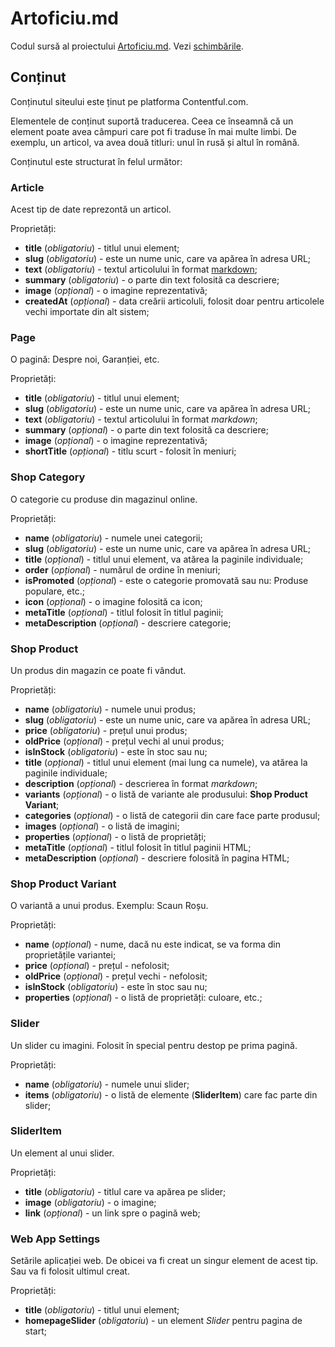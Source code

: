 # Artoficiu.md

Codul sursă al proiectului [Artoficiu.md](http://artoficiu.md). Vezi [schimbările](changelog).

## Conținut

Conținutul siteului este ținut pe platforma Contentful.com.

Elementele de conținut suportă traducerea. Ceea ce înseamnă că un element poate
avea câmpuri care pot fi traduse în mai multe limbi. De exemplu, un articol, va
avea două titluri: unul în rusă și altul în română.

Conținutul este structurat în felul următor:


### Article

Acest tip de date reprezontă un articol.

Proprietăți:

- **title** (_obligatoriu_) - titlul unui element;
- **slug** (_obligatoriu_) - este un nume unic, care va apărea în adresa URL;
- **text** (_obligatoriu_) - textul articolului în format [markdown](https://en.wikipedia.org/wiki/Markdown);
- **summary** (_obligatoriu_) - o parte din text folosită ca descriere;
- **image** (_opțional_) - o imagine reprezentativă;
- **createdAt** (_opțional_) - data creării articoluli, folosit doar pentru articolele vechi importate din alt sistem;


### Page

O pagină: Despre noi, Garanției, etc.

Proprietăți:

- **title** (_obligatoriu_) - titlul unui element;
- **slug** (_obligatoriu_) - este un nume unic, care va apărea în adresa URL;
- **text** (_obligatoriu_) - textul articolului în format _markdown_;
- **summary** (_opțional_) - o parte din text folosită ca descriere;
- **image** (_opțional_) - o imagine reprezentativă;
- **shortTitle** (_opțional_) - titlu scurt - folosit în meniuri;


### Shop Category

O categorie cu produse din magazinul online.

Proprietăți:

- **name** (_obligatoriu_) - numele unei categorii;
- **slug** (_obligatoriu_) - este un nume unic, care va apărea în adresa URL;
- **title** (_opțional_) - titlul unui element, va atărea la paginile individuale;
- **order** (_opțional_) - numărul de ordine în meniuri;
- **isPromoted** (_opțional_) - este o categorie promovată sau nu: Produse populare, etc.;
- **icon** (_opțional_) - o imagine folosită ca icon;
- **metaTitle** (_opțional_) - titlul folosit în titlul paginii;
- **metaDescription** (_opțional_) - descriere categorie;


### Shop Product

Un produs din magazin ce poate fi vândut.

Proprietăți:

- **name** (_obligatoriu_) - numele unui produs;
- **slug** (_obligatoriu_) - este un nume unic, care va apărea în adresa URL;
- **price** (_obligatoriu_) - prețul unui produs;
- **oldPrice** (_opțional_) - prețul vechi al unui produs;
- **isInStock** (_obligatoriu_) - este în stoc sau nu;
- **title** (_opțional_) - titlul unui element (mai lung ca numele), va atărea la paginile individuale;
- **description** (_opțional_) - descrierea în format _markdown_;
- **variants** (_opțional_) - o listă de variante ale produsului: **Shop Product Variant**;
- **categories** (_opțional_) - o listă de categorii din care face parte produsul;
- **images** (_opțional_) - o listă de imagini;
- **properties** (_opțional_) - o listă de proprietăți;
- **metaTitle** (_opțional_) - titlul folosit în titlul paginii HTML;
- **metaDescription** (_opțional_) - descriere folosită în pagina HTML;


### Shop Product Variant

O variantă a unui produs. Exemplu: Scaun Roșu.

Proprietăți:

- **name** (_opțional_) - nume, dacă nu este indicat, se va forma din proprietățile variantei;
- **price** (_opțional_) - prețul - nefolosit;
- **oldPrice** (_opțional_) - prețul vechi - nefolosit;
- **isInStock** (_obligatoriu_) - este în stoc sau nu;
- **properties** (_opțional_) - o listă de proprietăți: culoare, etc.;


### Slider

Un slider cu imagini. Folosit în special pentru destop pe prima pagină.

Proprietăți:

- **name** (_obligatoriu_) - numele unui slider;
- **items** (_obligatoriu_) - o listă de elemente (**SliderItem**) care fac parte din slider;


### SliderItem

Un element al unui slider.

Proprietăți:

- **title** (_obligatoriu_) - titlul care va apărea pe slider;
- **image** (_obligatoriu_) - o imagine;
- **link** (_opțional_) - un link spre o pagină web;


### Web App Settings

Setările aplicației web. De obicei va fi creat un singur element de acest tip.
Sau va fi folosit ultimul creat.

Proprietăți:

- **title** (_obligatoriu_) - titlul unui element;
- **homepageSlider** (_obligatoriu_) - un element _Slider_ pentru pagina de start;
